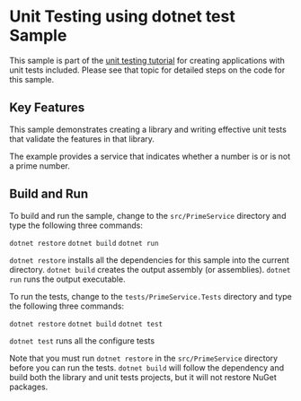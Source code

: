 Unit Testing using dotnet test Sample
================

This sample is part of the [unit testing tutorial](../../../docs/core-concepts/testing/unit-testing-with-dotnet-test.html)
for creating applications with unit tests included. Please see that topic for detailed steps on the code
for this sample.

Key Features
------------

This sample demonstrates creating a library and writing effective unit tests
that validate the features in that library. 

The example provides a service that indicates whether a number is or is not
a prime number.

Build and Run
-------------

To build and run the sample, change to the `src/PrimeService` directory and
type the following three commands:

`dotnet restore`
`dotnet build`
`dotnet run`

`dotnet restore` installs all the dependencies for this sample into the current directory.
`dotnet build` creates the output assembly (or assemblies).
`dotnet run` runs the output executable. 

To run the tests, change to the `tests/PrimeService.Tests` directory and
type the following three commands:

`dotnet restore`
`dotnet build`
`dotnet test`

`dotnet test` runs all the configure tests 

Note that you must run `dotnet restore` in the `src/PrimeService` directory before you can run
the tests. `dotnet build` will follow the dependency and build both the library and unit
tests projects, but it will not restore NuGet packages.
